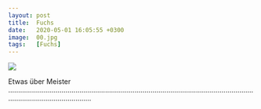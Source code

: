 ```yaml
---
layout: post
title:  Fuchs
date:   2020-05-01 16:05:55 +0300
image:  00.jpg
tags:   [Fuchs]
---
```


![]({{site.baseurl}}/img/01.jpg)

Etwas über Meister ......................................................................................................................................................................
